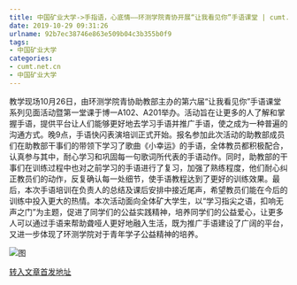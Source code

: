 ```yaml
---
title: 中国矿业大学->手指语，心底情——环测学院青协开展“让我看见你”手语课堂 | cumt.net.cn
date: 2019-10-29 09:31:26
urlname: 92b7ec38746e863e509b04c3b355b0f9
tags: 
- 中国矿业大学
categories:
- cumt.net.cn
- 中国矿业大学
---
```

教学现场10月26日，由环测学院青协助教部主办的第六届“让我看见你”手语课堂系列见面活动暨第一堂课于博一A102、A201举办。活动旨在让更多的人了解和掌握手语，提供平台让人们能够更好地去学习手语并推广手语，使之成为一种普遍的沟通方式。晚9点，手语快闪表演培训正式开始。报名参加此次活动的助教部成员们在助教部干事们的带领下学习了歌曲《小幸运》的手语，全体教员都积极配合，认真参与其中，耐心学习和巩固每一句歌词所代表的手语动作。同时，助教部的干事们在训练过程中也对之前学习的手语进行了复习，加强了熟练程度，他们耐心纠正教员们的动作，反复确认每一处细节，使手语教程达到了更好的训练效果。最后，本次手语培训在负责人的总结及课后安排中接近尾声，希望教员们能在今后的训练中投入更大的热情。本次活动面向全体矿大学生，以“学习指尖之语，扣响无声之门”为主题，促进了同学们的公益实践精神，培养同学们的公益爱心，让更多人可以通过手语来帮助聋哑人更好地融入生活，既为推广手语建设了广阔的平台，又进一步体现了环测学院对于青年学子公益精神的培养。

![图](http://xwzx.cumt.edu.cn/_upload/article/images/20/d1/02d7cf944b4d834fa019e47dd35a/e42521fb-8141-4ebf-b8e3-005075a293db.jpg)

[转入文章首发地址](http://xwzx.cumt.edu.cn/59/21/c523a547105/page.htm)